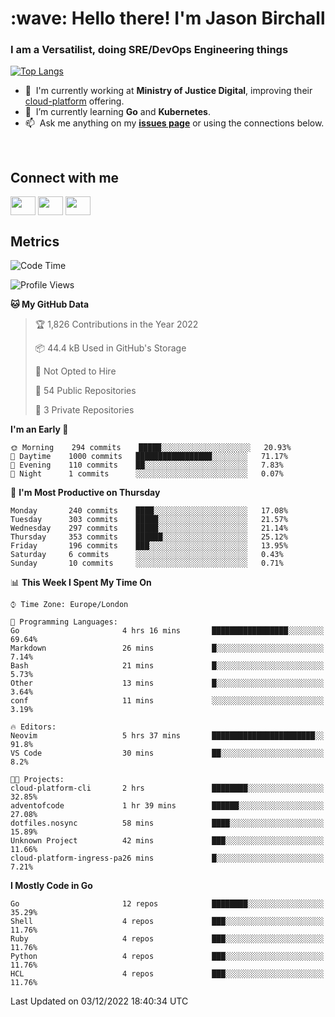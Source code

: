 <h1 align="left" id="jason-title">:wave: Hello there! I'm Jason Birchall</h1>
<h3 align="left">I am a Versatilist, doing SRE/DevOps Engineering things</h3>

[![Top Langs](https://github-readme-stats.vercel.app/api?username=jasonBirchall&show_icons=true&count_private=true&include_all_commits=true&theme=gruvbox)](https://github.com/anuraghazra/github-readme-stats)

- :office: &nbsp;I'm currently working at **Ministry of Justice Digital**, improving their [cloud-platform](https://github.com/ministryofjustice/cloud-platform) offering.
- :seedling: &nbsp;I’m currently learning **Go** and **Kubernetes**.
- :mailbox: &nbsp;Ask me anything on my **[issues page]** or using the connections below.


<br>

<h2>Connect with me</h2>
<p>
<a href="https://twitter.com/jsonBirchall" target="blank"><img align="center" src="https://cdn.jsdelivr.net/npm/simple-icons@3.0.1/icons/twitter.svg" alt="" height="30" width="40" /></a>
<a href="https://keybase.io/json0" target="blank"><img align="center" src="https://cdn.jsdelivr.net/npm/simple-icons@3.0.1/icons/keybase.svg" alt="" height="30" width="40" /></a>
<a href="https://www.reddit.com/user/kakorate" target="blank"><img align="center" src="https://cdn.jsdelivr.net/npm/simple-icons@3.0.1/icons/reddit.svg" alt="" height="30" width="40" /></a>
</p>

<h2>Metrics</h2>

<!--START_SECTION:waka-->
![Code Time](http://img.shields.io/badge/Code%20Time-852%20hrs%2020%20mins-blue)

![Profile Views](http://img.shields.io/badge/Profile%20Views-0-blue)

**🐱 My GitHub Data** 

> 🏆 1,826 Contributions in the Year 2022
 > 
> 📦 44.4 kB Used in GitHub's Storage 
 > 
> 🚫 Not Opted to Hire
 > 
> 📜 54 Public Repositories 
 > 
> 🔑 3 Private Repositories  
 > 
**I'm an Early 🐤** 

```text
🌞 Morning    294 commits    █████░░░░░░░░░░░░░░░░░░░░   20.93% 
🌆 Daytime    1000 commits   █████████████████░░░░░░░░   71.17% 
🌃 Evening    110 commits    ██░░░░░░░░░░░░░░░░░░░░░░░   7.83% 
🌙 Night      1 commits      ░░░░░░░░░░░░░░░░░░░░░░░░░   0.07%

```
📅 **I'm Most Productive on Thursday** 

```text
Monday       240 commits    ████░░░░░░░░░░░░░░░░░░░░░   17.08% 
Tuesday      303 commits    █████░░░░░░░░░░░░░░░░░░░░   21.57% 
Wednesday    297 commits    █████░░░░░░░░░░░░░░░░░░░░   21.14% 
Thursday     353 commits    ██████░░░░░░░░░░░░░░░░░░░   25.12% 
Friday       196 commits    ███░░░░░░░░░░░░░░░░░░░░░░   13.95% 
Saturday     6 commits      ░░░░░░░░░░░░░░░░░░░░░░░░░   0.43% 
Sunday       10 commits     ░░░░░░░░░░░░░░░░░░░░░░░░░   0.71%

```


📊 **This Week I Spent My Time On** 

```text
⌚︎ Time Zone: Europe/London

💬 Programming Languages: 
Go                       4 hrs 16 mins       █████████████████░░░░░░░░   69.64% 
Markdown                 26 mins             █░░░░░░░░░░░░░░░░░░░░░░░░   7.14% 
Bash                     21 mins             █░░░░░░░░░░░░░░░░░░░░░░░░   5.73% 
Other                    13 mins             █░░░░░░░░░░░░░░░░░░░░░░░░   3.64% 
conf                     11 mins             ░░░░░░░░░░░░░░░░░░░░░░░░░   3.19%

🔥 Editors: 
Neovim                   5 hrs 37 mins       ███████████████████████░░   91.8% 
VS Code                  30 mins             ██░░░░░░░░░░░░░░░░░░░░░░░   8.2%

🐱‍💻 Projects: 
cloud-platform-cli       2 hrs               ████████░░░░░░░░░░░░░░░░░   32.85% 
adventofcode             1 hr 39 mins        ██████░░░░░░░░░░░░░░░░░░░   27.08% 
dotfiles.nosync          58 mins             ████░░░░░░░░░░░░░░░░░░░░░   15.89% 
Unknown Project          42 mins             ███░░░░░░░░░░░░░░░░░░░░░░   11.66% 
cloud-platform-ingress-pa26 mins             █░░░░░░░░░░░░░░░░░░░░░░░░   7.21%

```

**I Mostly Code in Go** 

```text
Go                       12 repos            ████████░░░░░░░░░░░░░░░░░   35.29% 
Shell                    4 repos             ███░░░░░░░░░░░░░░░░░░░░░░   11.76% 
Ruby                     4 repos             ███░░░░░░░░░░░░░░░░░░░░░░   11.76% 
Python                   4 repos             ███░░░░░░░░░░░░░░░░░░░░░░   11.76% 
HCL                      4 repos             ███░░░░░░░░░░░░░░░░░░░░░░   11.76%

```



 Last Updated on 03/12/2022 18:40:34 UTC
<!--END_SECTION:waka-->

<!-- links -->

[issues page]: https://github.com/jasonBirchall/jasonBirchall/issues "jasonBirchall/issues"
